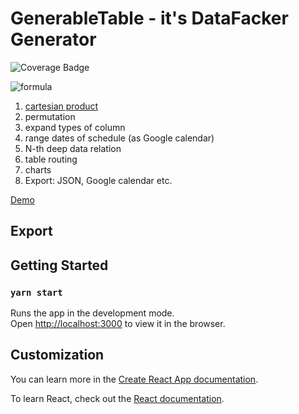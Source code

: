 # GenerableTable - it's DataFacker Generator
<!-- Change the ## to your pull request number -->
![Coverage Badge](https://img.shields.io/endpoint?url=https://gist.githubusercontent.com/vbortsov/a87e32a5efd1686be86c338fa404872a/raw/react-typescript-data-gen__heads_master.json)

<!-- ![badge](https://img.shields.io/endpoint?url=https://gist.githubusercontent.com/vbortsov/a87e32a5efd1686be86c338fa404872a/raw/react-typescript-data-gen__heads_master.json) -->
![formula](https://render.githubusercontent.com/render/math?math=\color{red}%5CHuge%20\frac{n!}{k!(n%20-%20k)!}%20=%20\binom{n}{k}%20=%20{}^{n}C_{k}%20=%20C_{n}^k)


1) [cartesian product](https://en.wikipedia.org/wiki/Cartesian_product)
2) permutation
3) expand types of column
4) range dates of schedule (as Google calendar)
5) N-th deep data relation
6) table routing
7) charts
8) Export: JSON, Google calendar etc.

[Demo](http://digital-adept.com/generabletable)

## Export
## Getting Started
### `yarn start`

Runs the app in the development mode.<br />
Open [http://localhost:3000](http://localhost:3000) to view it in the browser.

## Customization

You can learn more in the [Create React App documentation](https://facebook.github.io/create-react-app/docs/getting-started).

To learn React, check out the [React documentation](https://reactjs.org/).

